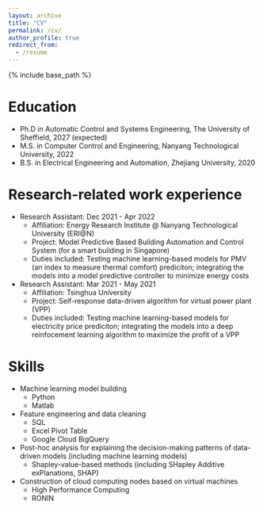 ```yaml
---
layout: archive
title: "CV"
permalink: /cv/
author_profile: true
redirect_from:
  - /resume
---
```


{% include base_path %}

Education
======
* Ph.D in Automatic Control and Systems Engineering, The University of Sheffield, 2027 (expected)
* M.S. in Computer Control and Engineering, Nanyang Technological University, 2022
* B.S. in Electrical Engineering and Automation, Zhejiang University, 2020

Research-related work experience
======
* Research Assistant: Dec 2021 - Apr 2022 
  * Affiliation: Energy Research Institute @ Nanyang Technological University (ERI@N) 
  * Project: Model Predictive Based Building Automation and Control System (for a smart building in Singapore) 
  * Duties included: Testing machine learning-based models for PMV (an index to measure thermal comfort) prediciton; integrating the models into a model predictive controller to minimize energy costs
* Research Assistant: Mar 2021 - May 2021
  * Affiliation: Tsinghua University
  * Project: Self-response data-driven algorithm for virtual power plant (VPP)
  * Duties included: Testing machine learning-based models for electricity price prediciton; integrating the models into a deep reinfocement learning algorithm to maximize the profit of a VPP

Skills
======
* Machine learning model building
  * Python
  * Matlab
* Feature engineering and data cleaning 
  * SQL
  * Excel Pivot Table
  * Google Cloud BigQuery
* Post-hoc analysis for explaining the decision-making patterns of data-driven models (including machine learning models)
  * Shapley-value-based methods (including SHapley Additive exPlanations, SHAP)
* Construction of cloud computing nodes based on virtual machines
  * High Performance Computing
  * RONIN 

<!-- 
Publications
======
  <ul>{% for post in site.publications reversed %}
    {% include archive-single-cv.html %}
  {% endfor %}</ul>
  
Talks
======
  <ul>{% for post in site.talks reversed %}
    {% include archive-single-talk-cv.html  %}
  {% endfor %}</ul>
  
Teaching
======
  <ul>{% for post in site.teaching reversed %}
    {% include archive-single-cv.html %}
  {% endfor %}</ul> 
-->
